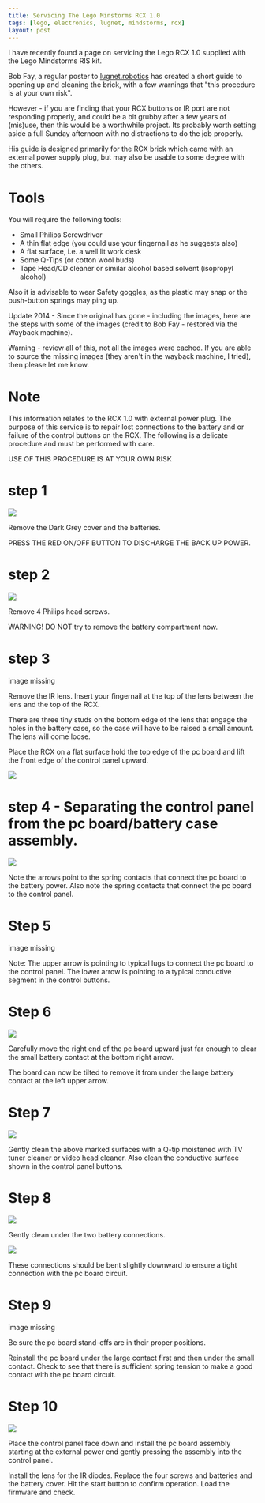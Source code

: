 ```yaml
---
title: Servicing The Lego Minstorms RCX 1.0
tags: [lego, electronics, lugnet, mindstorms, rcx]
layout: post
---
```

I have recently found a page on servicing the Lego RCX 1.0 supplied with the Lego Mindstorms RIS kit.

Bob Fay, a regular poster to <a href="http://news.lugnet.com/robotics">lugnet.robotics</a> has created a short guide to opening up and cleaning the brick, with a few warnings that "this procedure is at your own risk".

However - if you are finding that your RCX buttons or IR port are not responding properly, and could be a bit grubby after a few years of (mis)use, then this would be a worthwhile project. Its probably worth setting aside a full Sunday afternoon with no distractions to do the job properly.

His guide is designed primarily for the RCX brick which came with an external power supply plug, but may also be usable to some degree with the others.

# Tools

You will require the following tools:

* Small Philips Screwdriver
* A thin flat edge (you could use your fingernail as he suggests also)
* A flat surface, i.e. a well lit work desk
* Some Q-Tips (or cotton wool buds)
* Tape Head/CD cleaner or similar alcohol based solvent (isopropyl alcohol)

Also it is advisable to wear Safety goggles, as the plastic may snap or the push-button springs may ping up.

Update 2014 - Since the original has gone - including the images, here are the steps with some of the images (credit to Bob Fay  - restored via the Wayback machine).

Warning - review all of this, not all the images were cached. If you are able to source the missing images (they aren't in the wayback machine, I tried), then please let me know.

# Note

This information relates to the RCX 1.0 with external power plug.
The purpose of this service is to repair lost connections to the battery
and or failure of the control buttons on the RCX.
The following is a delicate procedure and must be performed with care.

USE OF THIS PROCEDURE IS AT YOUR OWN RISK

# step 1

![](/assets/2006-12-03-servicing-lego-rcx/StartFinish.jpg)

Remove the Dark Grey cover and the batteries.

PRESS THE RED ON/OFF BUTTON TO DISCHARGE THE BACK UP POWER.

# step 2

![](/assets/2006-12-03-servicing-lego-rcx/batterybox.jpg)

Remove 4 Philips head screws.

WARNING! DO NOT try to remove the battery compartment now.

# step 3

image missing

Remove the IR lens. Insert your fingernail at the top of the lens between the lens and the top of the RCX.

There are three tiny studs on the bottom edge of the lens that engage the holes in the battery case, so the case will have to be raised a small amount.
The lens will come loose.

Place the RCX on a flat surface hold the top edge of the pc board and lift the front edge of the control panel upward.

![](/assets/2006-12-03-servicing-lego-rcx/thumbnail.jpg)

# step 4 - Separating the control panel from the pc board/battery case assembly.

![](/assets/2006-12-03-servicing-lego-rcx/boardview2.jpg)

Note the arrows point to the spring contacts that connect the pc board to the battery power.
Also note the spring contacts that connect the pc board to the control panel.

# Step 5

image missing

Note: The upper arrow is pointing to typical lugs to connect the pc board to the control panel. The lower arrow is pointing to a typical conductive segment in the control buttons.

# Step 6

![](/assets/2006-12-03-servicing-lego-rcx/boardview1.jpg)

Carefully move the right end of the pc board upward just far enough to clear the small battery contact at the bottom right arrow.

The board can now be tilted to remove it from under the large battery contact at the left upper arrow.

# Step 7

![](/assets/2006-12-03-servicing-lego-rcx/boardalone.jpg)

Gently clean the above marked surfaces with a Q-tip moistened with TV tuner cleaner or video head cleaner. Also clean the conductive surface shown in the control panel buttons.

# Step 8

![](/assets/2006-12-03-servicing-lego-rcx/batteryconnections.jpg)

Gently clean under the two battery connections.

![](/assets/2006-12-03-servicing-lego-rcx/springs.jpg)

These connections should be bent slightly downward to ensure a tight connection with the pc board circuit.

# Step 9

image missing

Be sure the pc board stand-offs are in their proper positions.

Reinstall the pc board under the large contact first and then under the small contact. Check to see that there is sufficient spring tension to make a good contact with the pc board circuit.

# Step 10

![](/assets/2006-12-03-servicing-lego-rcx/reassy2.jpg)

Place the control panel face down and install the pc board assembly starting at the external power end gently pressing the assembly into the control panel.

Install the lens for the IR diodes.
Replace the four screws and batteries and the battery cover.
Hit the start button to confirm operation.
Load the firmware and check.
